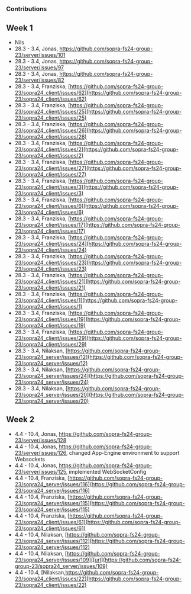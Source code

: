 ### Contributions

## Week 1
- Nils
- 28.3 - 3.4, Jonas, https://github.com/sopra-fs24-group-23/server/issues/101
- 28.3 - 3.4, Jonas, https://github.com/sopra-fs24-group-23/server/issues/97
- 28.3 - 3.4, Jonas, https://github.com/sopra-fs24-group-23/server/issues/82
- 28.3 - 3.4, Franziska, [https://github.com/sopra-fs24-group-23/sopra24_client/issues/62](https://github.com/sopra-fs24-group-23/sopra24_client/issues/62)
- 28.3 - 3.4, Franziska, [https://github.com/sopra-fs24-group-23/sopra24_client/issues/25](https://github.com/sopra-fs24-group-23/sopra24_client/issues/25)
- 28.3 - 3.4, Franziska, [https://github.com/sopra-fs24-group-23/sopra24_client/issues/26](https://github.com/sopra-fs24-group-23/sopra24_client/issues/26)
- 28.3 - 3.4, Franziska, [https://github.com/sopra-fs24-group-23/sopra24_client/issues/2](https://github.com/sopra-fs24-group-23/sopra24_client/issues/2)
- 28.3 - 3.4, Franziska, [https://github.com/sopra-fs24-group-23/sopra24_client/issues/27](https://github.com/sopra-fs24-group-23/sopra24_client/issues/27)
- 28.3 - 3.4, Franziska, [https://github.com/sopra-fs24-group-23/sopra24_client/issues/3](https://github.com/sopra-fs24-group-23/sopra24_client/issues/3)
- 28.3 - 3.4, Franziska, [https://github.com/sopra-fs24-group-23/sopra24_client/issues/6](https://github.com/sopra-fs24-group-23/sopra24_client/issues/6)
- 28.3 - 3.4, Franziska, [https://github.com/sopra-fs24-group-23/sopra24_client/issues/17](https://github.com/sopra-fs24-group-23/sopra24_client/issues/17)
- 28.3 - 3.4, Franziska, [https://github.com/sopra-fs24-group-23/sopra24_client/issues/24](https://github.com/sopra-fs24-group-23/sopra24_client/issues/24)
- 28.3 - 3.4, Franziska, [https://github.com/sopra-fs24-group-23/sopra24_client/issues/23](https://github.com/sopra-fs24-group-23/sopra24_client/issues/23)
- 28.3 - 3.4, Franziska, [https://github.com/sopra-fs24-group-23/sopra24_client/issues/21](https://github.com/sopra-fs24-group-23/sopra24_client/issues/21)
- 28.3 - 3.4, Franziska, [https://github.com/sopra-fs24-group-23/sopra24_client/issues/1](https://github.com/sopra-fs24-group-23/sopra24_client/issues/1)
- 28.3 - 3.4, Franziska, [https://github.com/sopra-fs24-group-23/sopra24_client/issues/19](https://github.com/sopra-fs24-group-23/sopra24_client/issues/19)
- 28.3 - 3.4, Franziska, [https://github.com/sopra-fs24-group-23/sopra24_client/issues/29](https://github.com/sopra-fs24-group-23/sopra24_client/issues/29)
- 28.3 - 3.4, Nilaksan, [https://github.com/sopra-fs24-group-23/sopra24_server/issues/12](https://github.com/sopra-fs24-group-23/sopra24_server/issues/12)
- 28.3 - 3.4, Nilaksan, [https://github.com/sopra-fs24-group-23/sopra24_server/issues/24](https://github.com/sopra-fs24-group-23/sopra24_server/issues/24)
- 28.3 - 3.4, Nilaksan, [https://github.com/sopra-fs24-group-23/sopra24_server/issues/20](https://github.com/sopra-fs24-group-23/sopra24_server/issues/20)

## Week 2
- 4.4 - 10.4, Jonas, https://github.com/sopra-fs24-group-23/server/issues/128
- 4.4 - 10.4, Jonas, https://github.com/sopra-fs24-group-23/server/issues/126, changed App-Engine environment to support Websockets
- 4.4 - 10.4, Jonas, https://github.com/sopra-fs24-group-23/server/issues/125, implemented WebSocketConfig
- 4.4 - 10.4, Franziska, [https://github.com/sopra-fs24-group-23/sopra24_server/issues/116](https://github.com/sopra-fs24-group-23/sopra24_server/issues/116)
- 4.4 - 10.4, Franziska, [https://github.com/sopra-fs24-group-23/sopra24_server/issues/115](https://github.com/sopra-fs24-group-23/sopra24_server/issues/115)
- 4.4 - 10.4, Franziska, [https://github.com/sopra-fs24-group-23/sopra24_client/issues/61](https://github.com/sopra-fs24-group-23/sopra24_client/issues/61)
- 4.4 - 10.4, Nilaksan, [https://github.com/sopra-fs24-group-23/sopra24_server/issues/112](https://github.com/sopra-fs24-group-23/sopra24_server/issues/112)
- 4.4 - 10.4, Nilaksan, [https://github.com/sopra-fs24-group-23/sopra24_server/issues/109]([url](https://github.com/sopra-fs24-group-23/sopra24_server/issues/109)
- 4.4 - 10.4, [Nilaksan,https://github.com/sopra-fs24-group-23/sopra24_client/issues/22](https://github.com/sopra-fs24-group-23/sopra24_client/issues/22)
  

